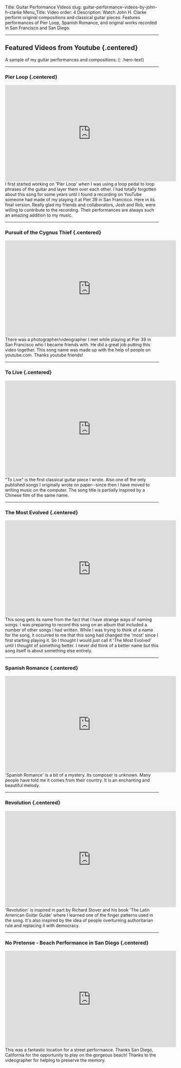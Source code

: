 Title: Guitar Performance Videos
slug: guitar-performance-videos-by-john-h-clarke
Menu_Title: Video
order: 4
Description: Watch John H. Clarke perform original compositions and classical guitar pieces. Features performances of Pier Loop, Spanish Romance, and original works recorded in San Francisco and San Diego.

---

## Featured Videos from Youtube  {.centered}

A sample of my guitar performances and compositions. 
{: .hero-text}

---

### Pier Loop {.centered}

<div class="video-container">
<iframe width="560" height="315" src="https://www.youtube.com/embed/cj1ACud81Ck?si=uw0MnAmvSqjB7-UB" title="Pier Loop - Original Guitar Composition by John H. Clarke" frameborder="0" allow="accelerometer; autoplay; clipboard-write; encrypted-media; gyroscope; picture-in-picture; web-share" referrerpolicy="strict-origin-when-cross-origin" allowfullscreen></iframe>
</div>

<div class="video-description">
I first started working on 'Pier Loop' when I was using a loop pedal to loop phrases of the guitar and layer them over each other. I had totally forgotten about this song for some years until I found a recording on YouTube someone had made of my playing it at Pier 39 in San Francisco. Here in its final version. Really glad my friends and collaborators, Josh and Rob, were willing to contribute to the recording. Their performances are always such an amazing addition to my music.
</div>

---

### Pursuit of the Cygnus Thief {.centered}

<div class="video-container">
<iframe width="560" height="315" src="https://www.youtube.com/embed/Am1Iu8V54II?si=C2eFg-lkok04njse" title="Live Guitar Performance at Pier 39 - San Francisco" frameborder="0" allow="accelerometer; autoplay; clipboard-write; encrypted-media; gyroscope; picture-in-picture; web-share" referrerpolicy="strict-origin-when-cross-origin" allowfullscreen></iframe>
</div>

<div class="video-description">
There was a photographer/videographer I met while playing at Pier 39 in San Francisco who I became friends with. He did a great job putting this video together. This song name was made up with the help of people on youtube.com. Thanks youtube friends!
</div>

---

### To Live {.centered}

<div class="video-container">
<iframe width="560" height="315" src="https://www.youtube.com/embed/oKBmhPIrAWY?si=kQTvU6Vsn8otRdXZ" title="To Live - Classical Guitar Composition by John H. Clarke" frameborder="0" allow="accelerometer; autoplay; clipboard-write; encrypted-media; gyroscope; picture-in-picture; web-share" referrerpolicy="strict-origin-when-cross-origin" allowfullscreen></iframe>
</div>

<div class="video-description">
"To Live" is the first classical guitar piece I wrote. Also one of the only published songs I originally wrote on paper--since then I have moved to writing music on the computer. The song title is partially inspired by a Chinese film of the same name.
</div>

---

### The Most Evolved {.centered}

<div class="video-container">
<iframe width="560" height="315" src="https://www.youtube.com/embed/PHU-AJTn0I8?si=NdcnupT9VxXPSlCA" title="The Most Evolved - Guitar Performance by John H. Clarke" frameborder="0" allow="accelerometer; autoplay; clipboard-write; encrypted-media; gyroscope; picture-in-picture; web-share" referrerpolicy="strict-origin-when-cross-origin" allowfullscreen></iframe>
</div>

<div class="video-description">
This song gets its name from the fact that I have strange ways of naming songs. I was preparing to record this song on an album that included a number of other songs I had written. While I was trying to think of a name for the song, it occurred to me that this song had changed the 'most' since I first starting playing it. So I thought I would just call it 'The Most Evolved' until I thought of something better. I never did think of a better name but this song itself is about something else entirely.
</div>

---

### Spanish Romance {.centered}

<div class="video-container">
<iframe width="560" height="315" src="https://www.youtube.com/embed/xcFB009XkO8?si=SiFqXtbWSxme-9OV" title="Spanish Romance - Classical Guitar Performance" frameborder="0" allow="accelerometer; autoplay; clipboard-write; encrypted-media; gyroscope; picture-in-picture; web-share" referrerpolicy="strict-origin-when-cross-origin" allowfullscreen></iframe>
</div>

<div class="video-description">
'Spanish Romance' is a bit of a mystery. Its composer is unknown. Many people have told me it comes from their country. It is an enchanting and beautiful melody.
</div>

---

### Revolution {.centered}

<div class="video-container">
<iframe width="560" height="315" src="https://www.youtube.com/embed/nohoVAfV8wU?si=NvfMqTAQ0hsBefEJ" title="Revolution - Original Guitar Composition by John H. Clarke" frameborder="0" allow="accelerometer; autoplay; clipboard-write; encrypted-media; gyroscope; picture-in-picture; web-share" referrerpolicy="strict-origin-when-cross-origin" allowfullscreen></iframe>
</div>

<div class="video-description">
'Revolution' is inspired in part by Richard Stover and his book 'The Latin American Guitar Guide' where I learned one of the finger patterns used in the song. It's also inspired by the idea of people overturning authoritarian rule and replacing it with democracy.
</div>

---

### No Pretense - Beach Performance in San Diego {.centered}

<div class="video-container">
<iframe width="560" height="315" src="https://www.youtube.com/embed/T9ZVazcmBd4?si=KPSbtZAbhLJrj93A" title="Live Guitar Performance at San Diego Beach" frameborder="0" allow="accelerometer; autoplay; clipboard-write; encrypted-media; gyroscope; picture-in-picture; web-share" referrerpolicy="strict-origin-when-cross-origin" allowfullscreen></iframe>
</div>

<div class="video-description">
This was a fantastic location for a street performance. Thanks San Diego, California for the opportunity to play on the gorgeous beach! Thanks to the videographer for helping to preserve the memory.
</div>
